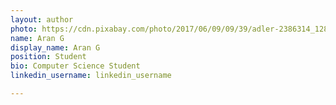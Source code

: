 ```yaml
---
layout: author
photo: https://cdn.pixabay.com/photo/2017/06/09/09/39/adler-2386314_1280.jpg
name: Aran G
display_name: Aran G
position: Student
bio: Computer Science Student
linkedin_username: linkedin_username

---
```


